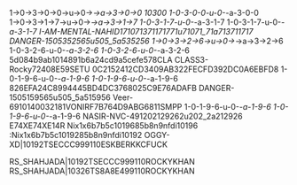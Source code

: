 1→0→3→0→0→u→0→_→a→3→0→0
10300
1-0-3-0-0-u-0-_-a-3-0-0
1→0→3→1→7→u→0→_→a→3→1→7
1-0-3-1-7-u-0-_-a-3-1-7
1-0-3-1-7-u-0-_-a-3-1-7
I-AM-MENTAL-NAHID171071371171771u71071_71a713711717
DANGER-1505352565u505_5a535256
1→0→3→2→6→u→0→_→a→3→2→6
1-0-3-2-6-u-0-_-a-3-2-6
1-0-3-2-6-u-0-_-a-3-2-6
5d084b9ab1014891b6a24cd9a5cefe578CLA
CLASS3-Rocky72408E59SETU
0C2152412CD3409AB322FECFD392DC0A6EBFD8
1-0-1-9-6-u-0-_-a-1-9-6
1-0-1-9-6-u-0-_-a-1-9-6
826EFA24C8994445BD4DC3768025C9E76ADAFB
DANGER-1505159565u505_5a515956
Veer-6910140032181VONIRF7B764D9ABG6811SMPP
1-0-1-9-6-u-0-_-a-1-9-6
1-0-1-9-6-u-0-_-a-1-9-6
NASIR-NVC-491202129262u202_2a212926
E74XE74XE14R
Nix1x6b7b5c1019685b8n9nfdi10196
:Nix1x6b7b5c1019285b8n9nfdi10192
OGGY-XD|10192TSECCC999110ESKBERKKCFUCK

RS_SHAHJADA|10192TSECCC999110ROCKYKHAN
RS_SHAHJADA|10326TS8A8E499110ROCKYKHAN
